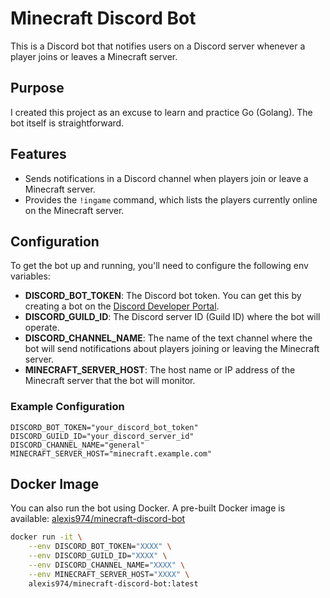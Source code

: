 # Minecraft Discord Bot

This is a Discord bot that notifies users on a Discord server whenever a player joins or leaves a Minecraft server.

## Purpose

I created this project as an excuse to learn and practice Go (Golang). The bot itself is straightforward.

## Features

- Sends notifications in a Discord channel when players join or leave a Minecraft server.
- Provides the `!ingame` command, which lists the players currently online on the Minecraft server.

## Configuration

To get the bot up and running, you'll need to configure the following env variables:

- **DISCORD_BOT_TOKEN**: The Discord bot token. You can get this by creating a bot on the [Discord Developer Portal](https://discord.com/developers/applications).
- **DISCORD_GUILD_ID**: The Discord server ID (Guild ID) where the bot will operate.
- **DISCORD_CHANNEL_NAME**: The name of the text channel where the bot will send notifications about players joining or leaving the Minecraft server.
- **MINECRAFT_SERVER_HOST**: The host name or IP address of the Minecraft server that the bot will monitor.

### Example Configuration

```env
DISCORD_BOT_TOKEN="your_discord_bot_token"
DISCORD_GUILD_ID="your_discord_server_id"
DISCORD_CHANNEL_NAME="general"
MINECRAFT_SERVER_HOST="minecraft.example.com"
```

## Docker Image

You can also run the bot using Docker. A pre-built Docker image is available: [alexis974/minecraft-discord-bot](https://hub.docker.com/r/alexis974/minecraft-discord-bot)

```bash
docker run -it \
    --env DISCORD_BOT_TOKEN="XXXX" \
    --env DISCORD_GUILD_ID="XXXX" \
    --env DISCORD_CHANNEL_NAME="XXXX" \
    --env MINECRAFT_SERVER_HOST="XXXX" \
    alexis974/minecraft-discord-bot:latest
```
